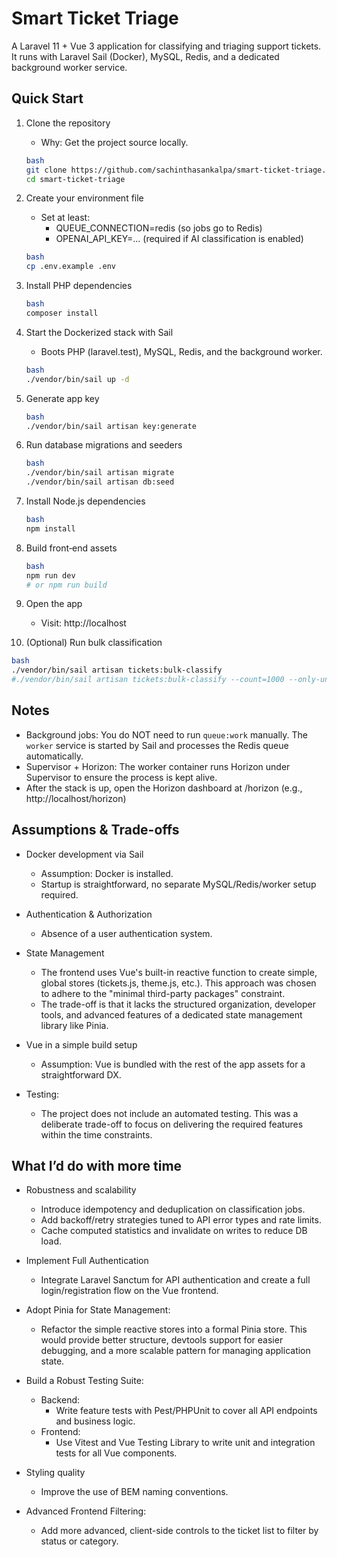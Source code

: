 # Smart Ticket Triage

A Laravel 11 + Vue 3 application for classifying and triaging support tickets. It runs with Laravel Sail (Docker), MySQL, Redis, and a dedicated background worker service.

## Quick Start

1) Clone the repository
   - Why: Get the project source locally.
   ```bash
   bash
   git clone https://github.com/sachinthasankalpa/smart-ticket-triage.git smart-ticket-triage
   cd smart-ticket-triage
   ```

2) Create your environment file
   - Set at least:
     - QUEUE_CONNECTION=redis (so jobs go to Redis)
     - OPENAI_API_KEY=... (required if AI classification is enabled)
   ```bash
   bash
   cp .env.example .env
   ```

3) Install PHP dependencies
   ```bash
   bash
   composer install
   ```

4) Start the Dockerized stack with Sail
   - Boots PHP (laravel.test), MySQL, Redis, and the background worker.
   ```bash
   bash
   ./vendor/bin/sail up -d
   ```

5) Generate app key 
   ```bash
   bash
   ./vendor/bin/sail artisan key:generate
   ```

6) Run database migrations and seeders
   ```bash
   bash
   ./vendor/bin/sail artisan migrate
   ./vendor/bin/sail artisan db:seed
   ```

7) Install Node.js dependencies
   ```bash
   bash
   npm install
   ```

8) Build front‑end assets
   ```bash
   bash
   npm run dev
   # or npm run build
   ```

9) Open the app
   - Visit: http://localhost

10) (Optional) Run bulk classification
   ```bash
   bash
   ./vendor/bin/sail artisan tickets:bulk-classify
#./vendor/bin/sail artisan tickets:bulk-classify --count=1000 --only-unclassified=false --chunk=100
   ```

## Notes

- Background jobs: You do NOT need to run `queue:work` manually. The `worker` service is started by Sail and processes the Redis queue automatically.
- Supervisor + Horizon: The worker container runs Horizon under Supervisor to ensure the process is kept alive. 
- After the stack is up, open the Horizon dashboard at /horizon (e.g., http://localhost/horizon)

## Assumptions & Trade-offs

- Docker development via Sail
    - Assumption: Docker is installed.
    - Startup is straightforward, no separate MySQL/Redis/worker setup required.

- Authentication & Authorization
    - Absence of a user authentication system.

- State Management
    - The frontend uses Vue's built-in reactive function to create simple, global stores (tickets.js, theme.js, etc.). This approach was chosen to adhere to the "minimal third-party packages" constraint.
    - The trade-off is that it lacks the structured organization, developer tools, and advanced features of a dedicated state management library like Pinia.

- Vue in a simple build setup
    - Assumption: Vue is bundled with the rest of the app assets for a straightforward DX.

- Testing: 
    - The project does not include an automated testing. This was a deliberate trade-off to focus on delivering the required features within the time constraints.

## What I’d do with more time

- Robustness and scalability
    - Introduce idempotency and deduplication on classification jobs.
    - Add backoff/retry strategies tuned to API error types and rate limits.
    - Cache computed statistics and invalidate on writes to reduce DB load.

- Implement Full Authentication
    - Integrate Laravel Sanctum for API authentication and create a full login/registration flow on the Vue frontend.

- Adopt Pinia for State Management: 
    - Refactor the simple reactive stores into a formal Pinia store. This would provide better structure, devtools support for easier debugging, and a more scalable pattern for managing application state.

- Build a Robust Testing Suite: 
  - Backend: 
    - Write feature tests with Pest/PHPUnit to cover all API endpoints and business logic.
  - Frontend: 
    - Use Vitest and Vue Testing Library to write unit and integration tests for all Vue components.

- Styling quality
    - Improve the use of BEM naming conventions.

- Advanced Frontend Filtering: 
    - Add more advanced, client-side controls to the ticket list to filter by status or category.
